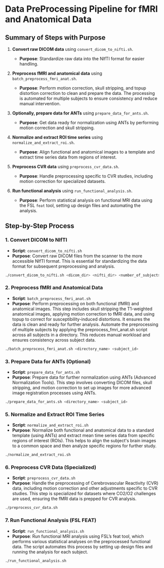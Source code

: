 # Data PreProcessing Pipeline for fMRI and Anatomical Data

## Summary of Steps with Purpose

1. **Convert raw DICOM data** using `convert_dicom_to_nifti.sh`.
   - **Purpose**: Standardize raw data into the NIfTI format for easier handling.

2. **Preprocess fMRI and anatomical data** using `batch_preprocess_fmri_anat.sh`.
   - **Purpose**: Perform motion correction, skull stripping, and topup distortion correction to clean and prepare the data. The processing is automated for multiple subjects to ensure consistency and reduce manual intervention.

3. **Optionally, prepare data for ANTs** using `prepare_data_for_ants.sh`.
   - **Purpose**: Get data ready for normalization using ANTs by performing motion correction and skull stripping.

4. **Normalize and extract ROI time series** using `normalize_and_extract_roi.sh`.
   - **Purpose**: Align functional and anatomical images to a template and extract time series data from regions of interest.

5. **Preprocess CVR data** using `preprocess_cvr_data.sh`.
   - **Purpose**: Handle preprocessing specific to CVR studies, including motion correction for specialized datasets.

6. **Run functional analysis** using `run_functional_analysis.sh`.
   - **Purpose**: Perform statistical analysis on functional MRI data using the FSL `feat` tool, setting up design files and automating the analysis.


## Step-by-Step Process

### 1. Convert DICOM to NIfTI
- **Script**: `convert_dicom_to_nifti.sh`
- **Purpose**: Convert raw DICOM files from the scanner to the more accessible NIfTI format. This is essential for standardizing the data format for subsequent preprocessing and analysis.
```bash
./convert_dicom_to_nifti.sh <dicom_dir> <nifti_dir> <number_of_subjects>"
```

### 2. Preprocess fMRI and Anatomical Data
- **Script**: `batch_preprocess_fmri_anat.sh`
- **Purpose**: Perform preprocessing on both functional (fMRI) and anatomical images. This step includes skull stripping the T1-weighted anatomical images, applying motion correction to fMRI data, and using topup to correct for susceptibility-induced distortions. It ensures the data is clean and ready for further analysis.
Automate the preprocessing of multiple subjects by applying the preprocess_fmri_anat.sh script across all subjects in a directory. This reduces manual workload and ensures consistency across subject data.

```bash
./batch_preprocess_fmri_anat.sh <directory_name> <subject_id>
```

### 3. Prepare Data for ANTs (Optional)
- **Script**: `prepare_data_for_ants.sh`
- **Purpose**: Prepare data for further normalization using ANTs (Advanced Normalization Tools). This step involves converting DICOM files, skull stripping, and motion correction to set up images for more advanced image registration processes using ANTs.

```bash
./prepare_data_for_ants.sh <directory_name> <subject_id>
```

### 5. Normalize and Extract ROI Time Series
- **Script**: `normalize_and_extract_roi.sh`
- **Purpose**: Normalize both functional and anatomical data to a standard template (using ANTs) and extract mean time series data from specific regions of interest (ROIs). This helps to align the subject's brain images to a common space and then analyze specific regions for further study.

```bash
./normalize_and_extract_roi.sh
```

### 6. Preprocess CVR Data (Specialized)
- **Script**: `preprocess_cvr_data.sh`
- **Purpose**: Handle the preprocessing of Cerebrovascular Reactivity (CVR) data, including motion correction and other adjustments specific to CVR studies. This step is specialized for datasets where CO2/O2 challenges are used, ensuring the fMRI data is prepped for CVR analysis.

```bash
./preprocess_cvr_data.sh
```

### 7. Run Functional Analysis (FSL FEAT)
- **Script**: `run_functional_analysis.sh`
- **Purpose**: Run functional MRI analysis using FSL’s feat tool, which performs various statistical analyses on the preprocessed functional data. The script automates this process by setting up design files and running the analysis for each subject.

```bash
./run_functional_analysis.sh
```
